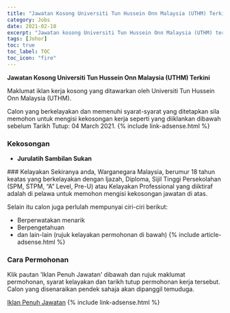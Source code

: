 ```yaml
---
title: "Jawatan Kosong Universiti Tun Hussein Onn Malaysia (UTHM) Terkini" 
category: Jobs 
date: 2021-02-18 
excerpt: "Jawatan kosong Universiti Tun Hussein Onn Malaysia (UTHM) terkini untuk kekosongan Jurulatih Sambilan Sukan" 
tags: [Johor] 
toc: true 
toc_label: TOC 
toc_icon: "fire" 
--- 
```


**Jawatan Kosong Universiti Tun Hussein Onn Malaysia (UTHM) Terkini**

Maklumat iklan kerja kosong yang ditawarkan oleh Universiti Tun Hussein Onn Malaysia (UTHM). 

Calon yang berkelayakan dan memenuhi syarat-syarat yang ditetapkan sila memohon untuk mengisi kekosongan kerja seperti yang diiklankan dibawah sebelum Tarikh Tutup: 04 March 2021. 
{% include link-adsense.html %} 
### Kekosongan 
<ul>
<li>
<p><strong>Jurulatih Sambilan Sukan</strong></p>
</li>
</ul> 
### Kelayakan 
Sekiranya anda, Warganegara Malaysia, berumur 18 tahun keatas yang berkelayakan dengan Ijazah, Diploma, Sijil Tinggi Persekolahan (SPM, STPM, “A” Level, Pre-U) atau Kelayakan Professional yang diiktiraf adalah di pelawa untuk memohon mengisi kekosongan jawatan di atas.

Selain itu calon juga perlulah mempunyai ciri-ciri berikut:
- Berperwatakan menarik
- Berpengetahuan
- dan lain-lain (rujuk kelayakan permohonan di bawah) 
{% include article-adsense.html %} 
### Cara Permohonan 
Klik pautan 'Iklan Penuh Jawatan' dibawah dan rujuk maklumat permohonan, syarat kelayakan dan tarikh tutup permohonan kerja tersebut.
Calon yang disenaraikan pendek sahaja akan dipanggil temuduga.

<a href="http://www.uthm.edu.my/en/latest-info/251-iklan-jawatan-kosong-jurulatih-sambilan-sukan-bagi-tahun-2021?fbclid=IwAR2zt3smth3jWfZgmSk6qtP_c4IxCA5ht-FZfg7ysWkVuwDRgCq8PhH3nHA" class="btn btn--info" target="_blank" rel="nofollow noopenner">Iklan Penuh Jawatan</a> 
{% include link-adsense.html %} 